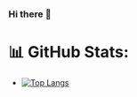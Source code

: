 ### Hi there 👋

<!--
**patamavadee16/patamavadee16** is a ✨ _special_ ✨ repository because its `README.md` (this file) appears on your GitHub profile.

Here are some ideas to get you started:

- 🔭 I’m currently working on ...
- 🌱 I’m currently learning ...
- 👯 I’m looking to collaborate on ...
- 🤔 I’m looking for help with ...
- 💬 Ask me about ...
- 📫 How to reach me: ...
- 😄 Pronouns: ...
- ⚡ Fun fact: ...
-->

# 📊 GitHub Stats:

- [![Top Langs](https://github-readme-stats-git-masterrstaa-rickstaa.vercel.app/api/top-langs/?username=patamavadee16&compact=true)](https://github.com/patamavadee16/github-readme-stats)

